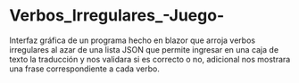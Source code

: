 # Verbos_Irregulares_-Juego-
Interfaz gráfica de un programa hecho en blazor que arroja verbos irregulares al azar de una lista JSON que permite ingresar en una caja de texto la traducción y nos validara si es correcto o no, adicional nos mostrara una frase correspondiente a cada verbo.
